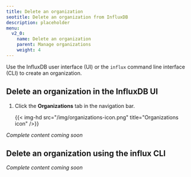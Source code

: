 ```yaml
---
title: Delete an organization
seotitle: Delete an organization from InfluxDB
description: placeholder
menu:
  v2_0:
    name: Delete an organization
    parent: Manage organizations
    weight: 4
---
```


Use the InfluxDB user interface (UI) or the `influx` command line interface (CLI)
to create an organization.

## Delete an organization in the InfluxDB UI

1. Click the **Organizations** tab in the navigation bar.

    {{< img-hd src="/img/organizations-icon.png" title="Organizations icon" />}}

_Complete content coming soon_

## Delete an organization using the influx CLI

_Complete content coming soon_
